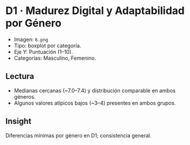 # D1 · Madurez Digital y Adaptabilidad por Género

- Imagen: `6.png`
- Tipo: boxplot por categoría.
- Eje Y: Puntuación (1–10).
- Categorías: Masculino, Femenino.

## Lectura
- Medianas cercanas (~7.0–7.4) y distribución comparable en ambos géneros.
- Algunos valores atípicos bajos (~3–4) presentes en ambos grupos.

## Insight
Diferencias mínimas por género en D1; consistencia general.

